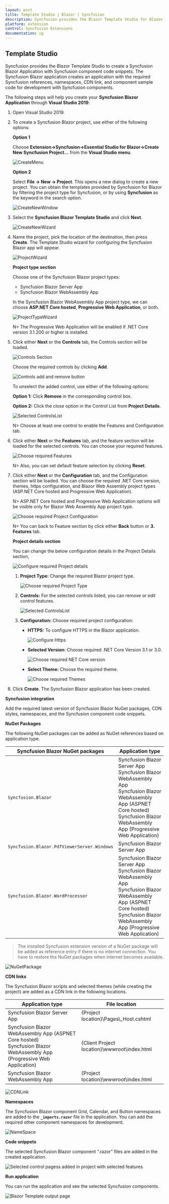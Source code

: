 ```yaml
---
layout: post
title: Template Studio | Blazor | Syncfusion
description: Syncfusion provides the Blazor Template Studio for Blazor platform to create the Syncfusion Blazor Application using Syncfusion components
platform: extension
control: Syncfusion Extensions
documentation: ug
---
```


## Template Studio

Syncfusion provides the Blazor Template Studio to create a Syncfusion Blazor Application with Syncfusion component code snippets. The Syncfusion Blazor application creates an application with the required Syncfusion references, namespaces, CDN link, and component sample code for development with Syncfusion components.

The following steps will help you create your **Syncfusion Blazor Application** through **Visual Studio 2019**:

1. Open Visual Studio 2019.

2. To create a Syncfusion Blazor project, use either of the following options:

    **Option 1**

    Choose **Extension->Syncfusion->Essential Studio for Blazor->Create New Syncfusion Project...** from the **Visual Studio menu**.

    ![CreateMenu](images/CreateMenu.png)

    **Option 2**

    Select **File -> New -> Project**. This opens a new dialog to create a new project. You can obtain the templates provided by Syncfusion for Blazor by filtering the project type for Syncfusion, or by using **Syncfusion** as the keyword in the search option.

    ![CreateNewWindow](images/CreateNewWindow.png)

3. Select the **Syncfusion Blazor Template Studio** and click **Next**.

    ![CreateNewWizard](images/CreateNewWizard.png)

4. Name the project, pick the location of the destination, then press **Create**. The Template Studio wizard for configuring the Syncfusion Blazor app will appear.

   ![ProjectWizard](images/TemplateStudio.png)

    **Project type section**

    Choose one of the Syncfusion Blazor project types:
    * Syncfusion Blazor Server App
    * Syncfusion Blazor WebAssembly App
    
    In the Syncfusion Blazor WebAssembly App project type, we can choose **ASP.NET Core hosted**, **Progressive Web Application**, or both.

    ![ProjectTypeWizard](images/ProjectTypeWizard.png)

    N> The Progressive Web Application will be enabled if .NET Core version 3.1.200 or higher is installed.

5. Click either **Next** or the **Controls** tab, the Controls section will be loaded.

   ![Controls Section](images/ControlsSection1.png)

   Choose the required controls by clicking **Add**.

   ![Controls add and remove button](images/ControlsSection2.png)

   To unselect the added control, use either of the following options:
   
   **Option 1:** Click **Remove** in the corresponding control box.

   **Option 2:** Click the close option in the Control List from **Project Details**.

   ![Selected ControlsList](images/ControlsList.png)

    N> Choose at least one control to enable the Features and Configuration tab.

6.	Click either **Next** or the **Features** tab, and the feature section will be loaded for the selected controls. You can choose your required features. 

    ![Choose required Features](images/Features.png)

    N> Also, you can set default feature selection by clicking **Reset**.

7.	Click either **Next** or the **Configuration** tab, and the Configuration section will be loaded. You can choose the required .NET Core version, themes, https configuration, and Blazor Web Assembly project types (ASP.NET Core hosted and Progressive Web Application).

    N> ASP.NET Core hosted and Progressive Web Application options will be visible only for Blazor Web Assembly App project type.

    ![Choose required Project Configuration](images/Configuration.png)

    N> You can back to Feature section by click either **Back** button or **3. Features** tab.

    **Project details section**

    You can change the below configuration details in the Project Details section, 

    ![Configure required Project details](images/ProjectDetails.png)

    1.	**Project Type:** Change the required Blazor project type.

        ![Choose required Project Type ](images/ProjectTypeComboBox.png)

    2.	**Controls:** For the selected controls listed, you can remove or edit control features.

        ![Selected ControlsList](images/ControlsList2.png)

    3.	**Configuration:** Choose required project configuration:

        * **HTTPS:** To configure HTTPS in the Blazor application.

           ![Configure Https](images/Https.png)

        * **Selected Version:** Choose required .NET Core Version 3.1 or 3.0.
        
          ![Choose required NET Core version](images/NETCoreVersion.png)
        
        * **Select Theme:** Choose the required theme.
             
          ![Choose required Themes](images/Themes.png)
    
8.	Click **Create**. The Syncfusion Blazor application has been created.

**Syncfusion integration**

Add the required latest version of Syncfusion Blazor NuGet packages, CDN styles, namespaces, and the Syncfusion component code snippets.

**NuGet Packages**

The following NuGet packages can be added as NuGet references based on application type.

| Syncfusion Blazor NuGet packages  | Application type  |
|---|---|
| `Syncfusion.Blazor`  | Syncfusion Blazor Server App <br/> Syncfusion Blazor WebAssembly App <br/> Syncfusion Blazor WebAssembly App (ASPNET Core hosted) <br/> Syncfusion Blazor WebAssembly App (Progressive Web Application) |
| `Syncfusion.Blazor.PdfViewerServer.Windows`  | Syncfusion Blazor Server App  |
| `Syncfusion.Blazor.WordProcessor`  | Syncfusion Blazor Server App <br/> Syncfusion Blazor WebAssembly App <br/> Syncfusion Blazor WebAssembly App (ASPNET Core hosted) <br> Syncfusion Blazor WebAssembly App (Progressive Web Application) |

> The installed Syncfusion extension version of a NuGet package will be added as reference entry if there is no internet connection. You have to restore the NuGet packages when internet becomes available.

![NuGetPackage](images/NuGetPackage.png)

**CDN links**

The Syncfusion Blazor scripts and selected themes (while creating the project) are added as a CDN link in the following locations.

| Application type  | File location  |
|---|---|
| Syncfusion Blazor Server App | {Project location}\Pages\\_Host.cshtml |
| Syncfusion Blazor WebAssembly App (ASPNET Core hosted) <br/> Syncfusion Blazor WebAssembly App (Progressive Web Application) | {Client Project location}\wwwroot\index.html  |
| Syncfusion Blazor WebAssembly App  | {Project location}\wwwroot\index.html|

![CDNLink](images/CDNLink.png)

**Namespaces**

The Syncfusion Blazor component Grid, Calendar, and Button namespaces are added to the **`_imports.razor`** file in the application. You can add the required other component namespaces for development.

![NameSpace](images/NameSpace.png)

**Code snippets**

The selected Syncfusion Blazor component “.razor” files are added in the created application.

![Selected control pagess added in project with selected features](images/ControlPages.png)

**Run application**

You can run the application and see the selected Syncfusion components.
    
![Blazor Template output page](images/HomePage.png)

